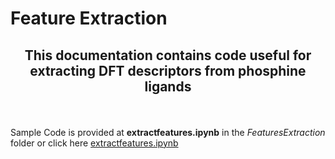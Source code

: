# Feature Extraction
<h2 align="center">
  
  This documentation contains code useful for extracting DFT descriptors from phosphine ligands
  <br>
  
</h2>

<div> <br> 
  
Sample Code is provided at **extractfeatures.ipynb** in the *FeaturesExtraction* folder or click here [extractfeatures.ipynb](https://github.com/SelvinTo/CompChem-Resources/blob/386e1a383e39e5f6848b2eb14427729c2d27e6b9/FeaturesExtraction/extractfeatures.ipynb)
